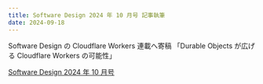 ```yaml
---
title: Software Design 2024 年 10 月号 記事執筆
date: 2024-09-18
---
```


Software Design の Cloudflare Workers 連載へ寄稿
「Durable Objects が広げる Cloudflare Workers の可能性」

[Software Design 2024 年 10 月号](https://gihyo.jp/magazine/SD/archive/2024/202410)
